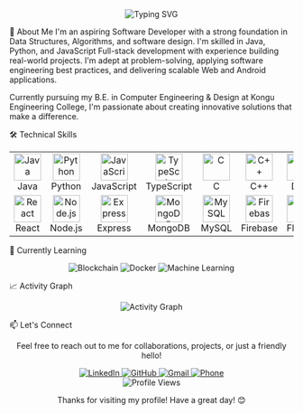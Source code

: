<div align="center">
<img src="https://readme-typing-svg.herokuapp.com?font=Fira+Code&size=35&pause=1000&color=2AA889&width=435&lines=Hi+there%2C+I'm+Aakash+JS;Aspiring+Software+Developer;Full-Stack+%26+AI%2FML+Enthusiast" alt="Typing SVG" />
</div>

🌟 About Me
I'm an aspiring Software Developer with a strong foundation in Data Structures, Algorithms, and software design. I'm skilled in Java, Python, and JavaScript Full-stack development with experience building real-world projects. I'm adept at problem-solving, applying software engineering best practices, and delivering scalable Web and Android applications.

Currently pursuing my B.E. in Computer Engineering & Design at Kongu Engineering College, I'm passionate about creating innovative solutions that make a difference.

🛠️ Technical Skills
<div align="center">
<table>
<tr>
<td align="center" width="96">
<img src="https://techstack-generator.vercel.app/java-icon.svg" alt="Java" width="48" height="48" />
<br>Java
</td>
<td align="center" width="96">
<img src="https://techstack-generator.vercel.app/python-icon.svg" alt="Python" width="48" height="48" />
<br>Python
</td>
<td align="center" width="96">
<img src="https://techstack-generator.vercel.app/js-icon.svg" alt="JavaScript" width="48" height="48" />
<br>JavaScript
</td>
<td align="center" width="96">
<img src="https://techstack-generator.vercel.app/ts-icon.svg" alt="TypeScript" width="48" height="48" />
<br>TypeScript
</td>
<td align="center" width="96">
<img src="https://cdn.jsdelivr.net/gh/devicons/devicon/icons/c/c-original.svg" alt="C" width="48" height="48" />
<br>C
</td>
<td align="center" width="96">
<img src="https://cdn.jsdelivr.net/gh/devicons/devicon/icons/cplusplus/cplusplus-original.svg" alt="C++" width="48" height="48" />
<br>C++
</td>
<td align="center" width="96">
<img src="https://cdn.jsdelivr.net/gh/devicons/devicon/icons/dart/dart-original.svg" alt="Dart" width="48" height="48" />
<br>Dart
</td>
</tr>
<tr>
<td align="center" width="96">
<img src="https://techstack-generator.vercel.app/react-icon.svg" alt="React" width="48" height="48" />
<br>React
</td>
<td align="center" width="96">
<img src="https://cdn.jsdelivr.net/gh/devicons/devicon/icons/nodejs/nodejs-original.svg" alt="Node.js" width="48" height="48" />
<br>Node.js
</td>
<td align="center" width="96">
<img src="https://cdn.jsdelivr.net/gh/devicons/devicon/icons/express/express-original.svg" alt="Express" width="48" height="48" />
<br>Express
</td>
<td align="center" width="96">
<img src="https://cdn.jsdelivr.net/gh/devicons/devicon/icons/mongodb/mongodb-original.svg" alt="MongoDB" width="48" height="48" />
<br>MongoDB
</td>
<td align="center" width="96">
<img src="https://cdn.jsdelivr.net/gh/devicons/devicon/icons/mysql/mysql-original.svg" alt="MySQL" width="48" height="48" />
<br>MySQL
</td>
<td align="center" width="96">
<img src="https://cdn.jsdelivr.net/gh/devicons/devicon/icons/firebase/firebase-plain.svg" alt="Firebase" width="48" height="48" />
<br>Firebase
</td>
<td align="center" width="96">
<img src="https://cdn.jsdelivr.net/gh/devicons/devicon/icons/flutter/flutter-original.svg" alt="Flutter" width="48" height="48" />
<br>Flutter
</td>
</tr>
</table>
</div>

🎯 Currently Learning
<div align="center">
<img src="https://img.shields.io/badge/Blockchain-Ethereum-363636?style=for-the-badge&logo=ethereum&logoColor=white" alt="Blockchain">
<img src="https://img.shields.io/badge/Docker-2496ED?style=for-the-badge&logo=docker&logoColor=white" alt="Docker">
<img src="https://img.shields.io/badge/Machine_Learning-FF6F00?style=for-the-badge&logo=TensorFlow&logoColor=white" alt="Machine Learning">
</div>

📈 Activity Graph
<div align="center">
<img src="https://github-readme-activity-graph.vercel.app/graph?username=JS-Aakash&theme=react-dark&hide_border=true" alt="Activity Graph" />
</div>

📫 Let's Connect
<div align="center">
<p>Feel free to reach out to me for collaborations, projects, or just a friendly hello!</p>
<a href="https://www.linkedin.com/in/jsaakash/">
<img src="https://img.shields.io/badge/LinkedIn-0077B5?style=for-the-badge&logo=linkedin&logoColor=white" alt="LinkedIn">
</a>
<a href="https://github.com/JS-Aakash">
<img src="https://img.shields.io/badge/GitHub-100000?style=for-the-badge&logo=github&logoColor=white" alt="GitHub">
</a>
<a href="mailto:jsaakash22@gmail.com">
<img src="https://img.shields.io/badge/Gmail-D14836?style=for-the-badge&logo=gmail&logoColor=white" alt="Gmail">
</a>
<a href="tel:+918667832633">
<img src="https://img.shields.io/badge/Call-91%2086678%2032633-green?style=for-the-badge&logo=whatsapp&logoColor=white" alt="Phone">
</a>
</div>

<div align="center">
<img src="https://komarev.com/ghpvc/?username=JS-Aakash&style=for-the-badge&color=blueviolet" alt="Profile Views" />
<p>Thanks for visiting my profile! Have a great day! 😊</p>
</div>
